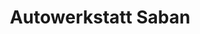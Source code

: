 ---
title: "Autowerkstatt Saban"
url: /freiburg-im-breisgau/autowerkstatt-saban/
shop: Autowerkstatt
---